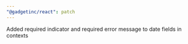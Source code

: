 ```yaml
---
"@gadgetinc/react": patch
---
```


Added required indicator and required error message to date fields in <AutoForm/> contexts
